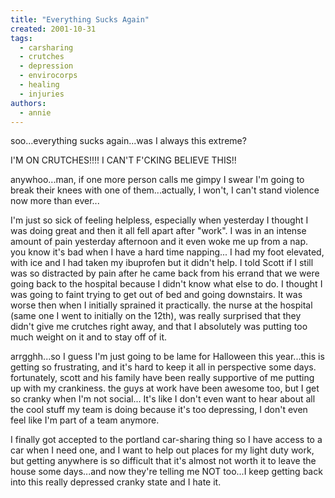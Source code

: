 ```yaml
---
title: "Everything Sucks Again"
created: 2001-10-31
tags:
  - carsharing
  - crutches
  - depression
  - envirocorps
  - healing
  - injuries
authors:
  - annie
---
```


soo...everything sucks again...was I always this extreme?

I'M ON CRUTCHES!!!! I CAN'T F'CKING BELIEVE THIS!!

anywhoo...man, if one more person calls me gimpy I swear I'm going to break their knees with one of them...actually, I won't, I can't stand violence now more than ever...

I'm just so sick of feeling helpless, especially when yesterday I thought I was doing great and then it all fell apart after "work". I was in an intense amount of pain yesterday afternoon and it even woke me up from a nap. you know it's bad when I have a hard time napping... I had my foot elevated, with ice and I had taken my ibuprofen but it didn't help. I told Scott if I still was so distracted by pain after he came back from his errand that we were going back to the hospital because I didn't know what else to do. I thought I was going to faint trying to get out of bed and going downstairs. It was worse then when I initially sprained it practically. the nurse at the hospital (same one I went to initially on the 12th), was really surprised that they didn't give me crutches right away, and that I absolutely was putting too much weight on it and to stay off of it.

arrgghh...so I guess I'm just going to be lame for Halloween this year...this is getting so frustrating, and it's hard to keep it all in perspective some days. fortunately, scott and his family have been really supportive of me putting up with my crankiness. the guys at work have been awesome too, but I get so cranky when I'm not social... It's like I don't even want to hear about all the cool stuff my team is doing because it's too depressing, I don't even feel like I'm part of a team anymore.

I finally got accepted to the portland car-sharing thing so I have access to a car when I need one, and I want to help out places for my light duty work, but getting anywhere is so difficult that it's almost not worth it to leave the house some days...and now they're telling me NOT too...I keep getting back into this really depressed cranky state and I hate it.
